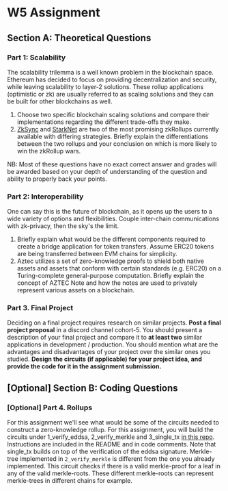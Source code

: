 # W5 Assignment

## Section A: Theoretical Questions
### Part 1: Scalability

The scalability trilemma is a well known problem in the blockchain space. Ethereum has decided to focus on providing decentralization and security, while leaving scalability to layer-2 solutions. These rollup applications (optimistic or zk) are usually referred to as scaling solutions and they can be built for other blockchains as well.

1. Choose two specific  blockchain scaling solutions and compare their implementations regarding the different trade-offs they make.
2. [ZkSync](https://zksync.io/) and [StarkNet](https://starkware.co/starknet/) are two of the most promising zkRollups currently available with differing strategies. Briefly explain the differentiations between the two rollups and your conclusion on which is more likely to win the zkRollup wars.

NB: Most of these questions have no exact correct answer and grades will be awarded based on your depth of understanding of the question and ability to properly back your points.

### Part 2: Interoperability

One can say this is the future of blockchain, as it opens up the users to a wide variety of options and flexibilities. Couple inter-chain communications with zk-privacy, then the sky's the limit.

1. Briefly explain what would be the different components required to create a bridge application for token transfers. Assume ERC20 tokens are being transferred between EVM chains for simplicity.
2. Aztec utilizes a set of zero-knowledge proofs to shield both native assets and assets that conform with certain standards (e.g. ERC20) on a Turing-complete general-purpose computation.​​ Briefly explain the concept of AZTEC Note and how the notes are used to privately represent various assets on a blockchain.

### Part 3. Final Project

Deciding on a final project requires research on similar projects. **Post a final project proposal** in a discord channel cohort-5. You should present a description of your final project and compare it to **at least two** similar applications in development / production. You should mention what are the advantages and disadvantages of your project over the similar ones you studied. **Design the circuits (if applicable) for your project idea, and provide the code for it in the assignment submission.**

## [Optional] Section B: Coding Questions

### [Optional] Part 4. Rollups

For this assignment we'll see what would be some of the circuits needed to construct a zero-knowledge rollup. For this assignment, you will build the circuits under 1_verify_eddsa, 2_verify_merkle and 3_single_tx [in this repo](https://github.com/zku-cohort-4/week5). Instructions are included in the README and in code comments.
Note that single_tx builds on top of the verification of the eddsa signature. Merkle-tree implemented in `2_verify_merkle` is different from the one you already implemented. This circuit checks if there is a valid merkle-proof for a leaf in any of the valid merkle-roots. These different merkle-roots can represent merkle-trees in different chains for example.
